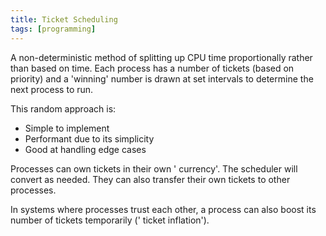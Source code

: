 ```yaml
---
title: Ticket Scheduling
tags: [programming]
---
```

A non-deterministic method of splitting up CPU time proportionally rather than based on time. Each process has a number of tickets (based on priority) and a 'winning' number is drawn at set intervals to determine the next process to run. 

This random approach is:
- Simple to implement
- Performant due to its simplicity
- Good at handling edge cases

Processes can own tickets in their own ' currency'. The scheduler will convert as needed. They can also transfer their own tickets to other processes. 

In systems where processes trust each other, a process can also boost its number of tickets temporarily (' ticket inflation'). 